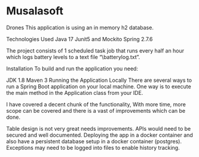 # Musalasoft
Drones
This application is using an in memory h2 database.

Technologies Used
Java 17
Junit5 and Mockito
Spring 2.7.6

The project consists of 1 scheduled task job that runs every half an hour which logs battery levels to a text file “\batterylog.txt”.

Installation
To build and run the application you need:

JDK 1.8
Maven 3
Running the Application Locally
There are several ways to run a Spring Boot application on your local machine. One way is to execute the main method in the Application class from your IDE.


I have covered a decent chunk of the functionality, 
With more time, more scope can be covered and there is a vast of improvements which can be done.

Table design is not very great needs improvements.
APIs would need to be secured and well documented.
Deploying the app in a docker container and also have a persistent database setup in a docker container (postgres).
Exceptions may need to be logged into files to enable history tracking.
